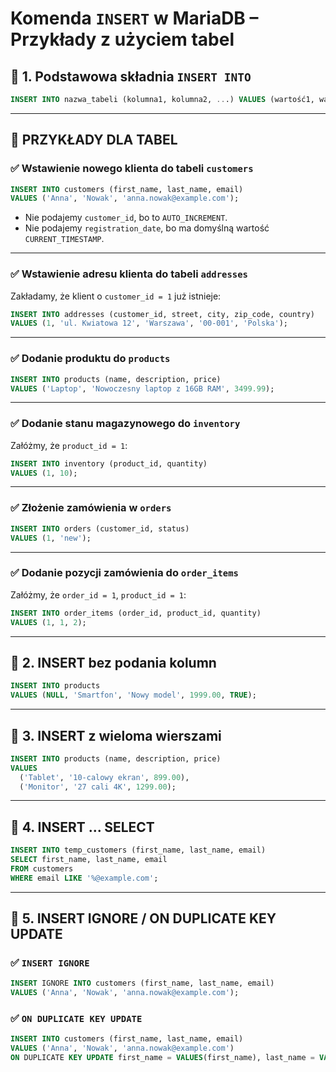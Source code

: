 
# Komenda `INSERT` w MariaDB – Przykłady z użyciem tabel

## 🔹 1. Podstawowa składnia `INSERT INTO`

```sql
INSERT INTO nazwa_tabeli (kolumna1, kolumna2, ...) VALUES (wartość1, wartość2, ...);
```

---

## 🔸 PRZYKŁADY DLA TABEL

### ✅ Wstawienie nowego klienta do tabeli `customers`

```sql
INSERT INTO customers (first_name, last_name, email)
VALUES ('Anna', 'Nowak', 'anna.nowak@example.com');
```

- Nie podajemy `customer_id`, bo to `AUTO_INCREMENT`.
- Nie podajemy `registration_date`, bo ma domyślną wartość `CURRENT_TIMESTAMP`.

---

### ✅ Wstawienie adresu klienta do tabeli `addresses`

Zakładamy, że klient o `customer_id = 1` już istnieje:

```sql
INSERT INTO addresses (customer_id, street, city, zip_code, country)
VALUES (1, 'ul. Kwiatowa 12', 'Warszawa', '00-001', 'Polska');
```

---

### ✅ Dodanie produktu do `products`

```sql
INSERT INTO products (name, description, price)
VALUES ('Laptop', 'Nowoczesny laptop z 16GB RAM', 3499.99);
```

---

### ✅ Dodanie stanu magazynowego do `inventory`

Załóżmy, że `product_id = 1`:

```sql
INSERT INTO inventory (product_id, quantity)
VALUES (1, 10);
```

---

### ✅ Złożenie zamówienia w `orders`

```sql
INSERT INTO orders (customer_id, status)
VALUES (1, 'new');
```

---

### ✅ Dodanie pozycji zamówienia do `order_items`

Załóżmy, że `order_id = 1`, `product_id = 1`:

```sql
INSERT INTO order_items (order_id, product_id, quantity)
VALUES (1, 1, 2);
```

---

## 🔹 2. INSERT bez podania kolumn

```sql
INSERT INTO products
VALUES (NULL, 'Smartfon', 'Nowy model', 1999.00, TRUE);
```

---

## 🔹 3. INSERT z wieloma wierszami

```sql
INSERT INTO products (name, description, price)
VALUES 
  ('Tablet', '10-calowy ekran', 899.00),
  ('Monitor', '27 cali 4K', 1299.00);
```

---

## 🔹 4. INSERT ... SELECT

```sql
INSERT INTO temp_customers (first_name, last_name, email)
SELECT first_name, last_name, email
FROM customers
WHERE email LIKE '%@example.com';
```

---

## 🔹 5. INSERT IGNORE / ON DUPLICATE KEY UPDATE

### ✅ `INSERT IGNORE`

```sql
INSERT IGNORE INTO customers (first_name, last_name, email)
VALUES ('Anna', 'Nowak', 'anna.nowak@example.com');
```

### ✅ `ON DUPLICATE KEY UPDATE`

```sql
INSERT INTO customers (first_name, last_name, email)
VALUES ('Anna', 'Nowak', 'anna.nowak@example.com')
ON DUPLICATE KEY UPDATE first_name = VALUES(first_name), last_name = VALUES(last_name);
```
